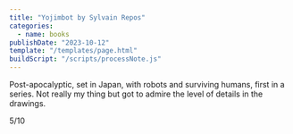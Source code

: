 ```yaml
---
title: "Yojimbot by Sylvain Repos"
categories:
  - name: books
publishDate: "2023-10-12"
template: "/templates/page.html"
buildScript: "/scripts/processNote.js"
---
```


Post-apocalyptic, set in Japan, with robots and surviving humans, first in a series. Not really my thing but got to admire the level of details in the drawings.

5/10
